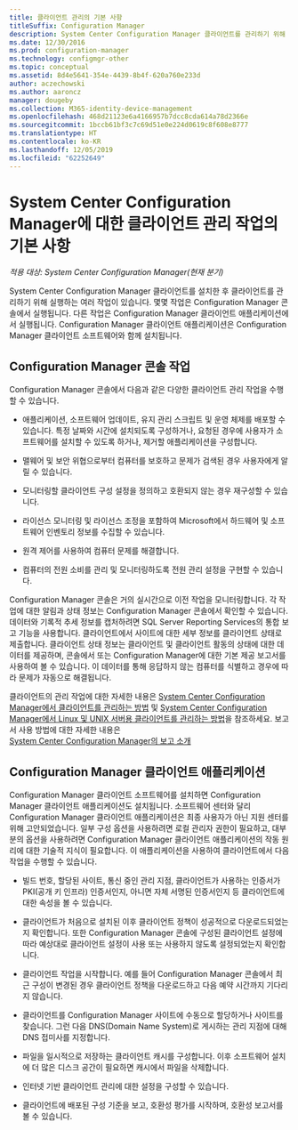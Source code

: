 ```yaml
---
title: 클라이언트 관리의 기본 사항
titleSuffix: Configuration Manager
description: System Center Configuration Manager 클라이언트를 관리하기 위해 실행하는 작업을 알아봅니다.
ms.date: 12/30/2016
ms.prod: configuration-manager
ms.technology: configmgr-other
ms.topic: conceptual
ms.assetid: 8d4e5641-354e-4439-8b4f-620a760e233d
author: aczechowski
ms.author: aaroncz
manager: dougeby
ms.collection: M365-identity-device-management
ms.openlocfilehash: 468d21123e6a4166957b7dcc8cda614a78d2366e
ms.sourcegitcommit: 1bccb61bf3c7c69d51e0e224d0619c8f608e8777
ms.translationtype: HT
ms.contentlocale: ko-KR
ms.lasthandoff: 12/05/2019
ms.locfileid: "62252649"
---
```

# <a name="fundamentals-of-client-management-tasks-for-system-center-configuration-manager"></a>System Center Configuration Manager에 대한 클라이언트 관리 작업의 기본 사항

*적용 대상: System Center Configuration Manager(현재 분기)*

System Center Configuration Manager 클라이언트를 설치한 후 클라이언트를 관리하기 위해 실행하는 여러 작업이 있습니다.  몇몇 작업은 Configuration Manager 콘솔에서 실행됩니다. 다른 작업은 Configuration Manager 클라이언트 애플리케이션에서 실행됩니다. Configuration Manager 클라이언트 애플리케이션은 Configuration Manager 클라이언트 소프트웨어와 함께 설치됩니다.

## <a name="configuration-manager-console-tasks"></a>Configuration Manager 콘솔 작업
 Configuration Manager 콘솔에서 다음과 같은 다양한 클라이언트 관리 작업을 수행할 수 있습니다.  

-   애플리케이션, 소프트웨어 업데이트, 유지 관리 스크립트 및 운영 체제를 배포할 수 있습니다. 특정 날짜와 시간에 설치되도록 구성하거나, 요청된 경우에 사용자가 소프트웨어를 설치할 수 있도록 하거나, 제거할 애플리케이션을 구성합니다.  

-   맬웨어 및 보안 위협으로부터 컴퓨터를 보호하고 문제가 검색된 경우 사용자에게 알릴 수 있습니다.  

-   모니터링할 클라이언트 구성 설정을 정의하고 호환되지 않는 경우 재구성할 수 있습니다.  

-   라이선스 모니터링 및 라이선스 조정을 포함하여 Microsoft에서 하드웨어 및 소프트웨어 인벤토리 정보를 수집할 수 있습니다.  

-   원격 제어를 사용하여 컴퓨터 문제를 해결합니다.  

-   컴퓨터의 전원 소비를 관리 및 모니터링하도록 전원 관리 설정을 구현할 수 있습니다.  

Configuration Manager 콘솔은 거의 실시간으로 이전 작업을 모니터링합니다. 각 작업에 대한 알림과 상태 정보는 Configuration Manager 콘솔에서 확인할 수 있습니다. 데이터와 기록적 추세 정보를 캡처하려면 SQL Server Reporting Services의 통합 보고 기능을 사용합니다. 클라이언트에서 사이트에 대한 세부 정보를 클라이언트 상태로 제출합니다.  클라이언트 상태 정보는 클라이언트 및 클라이언트 활동의 상태에 대한 데이터를 제공하며, 콘솔에서 또는 Configuration Manager에 대한 기본 제공 보고서를 사용하여 볼 수 있습니다. 이 데이터를 통해 응답하지 않는 컴퓨터를 식별하고 경우에 따라 문제가 자동으로 해결됩니다.  

 클라이언트의 관리 작업에 대한 자세한 내용은 [System Center Configuration Manager에서 클라이언트를 관리하는 방법](../../core/clients/manage/manage-clients.md) 및 [System Center Configuration Manager에서 Linux 및 UNIX 서버용 클라이언트를 관리하는 방법](../../core/clients/manage/manage-clients-for-linux-and-unix-servers.md)을 참조하세요. 보고서 사용 방법에 대한 자세한 내용은   
            [System Center Configuration Manager의 보고 소개](../../core/servers/manage/introduction-to-reporting.md)  

## <a name="configuration-manager-client-application"></a>Configuration Manager 클라이언트 애플리케이션  
 Configuration Manager 클라이언트 소프트웨어를 설치하면 Configuration Manager 클라이언트 애플리케이션도 설치됩니다. 소프트웨어 센터와 달리 Configuration Manager 클라이언트 애플리케이션은 최종 사용자가 아닌 지원 센터를 위해 고안되었습니다. 일부 구성 옵션을 사용하려면 로컬 관리자 권한이 필요하고, 대부분의 옵션을 사용하려면 Configuration Manager 클라이언트 애플리케이션의 작동 원리에 대한 기술적 지식이 필요합니다. 이 애플리케이션을 사용하여 클라이언트에서 다음 작업을 수행할 수 있습니다.  

-   빌드 번호, 할당된 사이트, 통신 중인 관리 지점, 클라이언트가 사용하는 인증서가 PKI(공개 키 인프라) 인증서인지, 아니면 자체 서명된 인증서인지 등 클라이언트에 대한 속성을 볼 수 있습니다.  

-   클라이언트가 처음으로 설치된 이후 클라이언트 정책이 성공적으로 다운로드되었는지 확인합니다. 또한 Configuration Manager 콘솔에 구성된 클라이언트 설정에 따라 예상대로 클라이언트 설정이 사용 또는 사용하지 않도록 설정되었는지 확인합니다.  

-   클라이언트 작업을 시작합니다. 예를 들어 Configuration Manager 콘솔에서 최근 구성이 변경된 경우 클라이언트 정책을 다운로드하고 다음 예약 시간까지 기다리지 않습니다.  

-   클라이언트를 Configuration Manager 사이트에 수동으로 할당하거나 사이트를 찾습니다. 그런 다음 DNS(Domain Name System)로 게시하는 관리 지점에 대해 DNS 접미사를 지정합니다.  

-   파일을 일시적으로 저장하는 클라이언트 캐시를 구성합니다. 이후 소프트웨어 설치에 더 많은 디스크 공간이 필요하면 캐시에서 파일을 삭제합니다.  

-   인터넷 기반 클라이언트 관리에 대한 설정을 구성할 수 있습니다.  

-   클라이언트에 배포된 구성 기준을 보고, 호환성 평가를 시작하며, 호환성 보고서를 볼 수 있습니다.  
